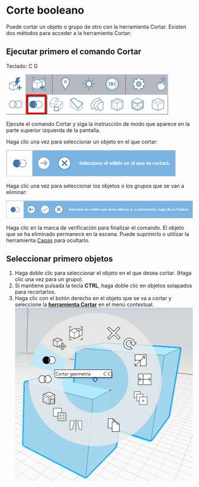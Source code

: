 # Corte booleano

Puede cortar un objeto o grupo de otro con la herramienta Cortar. Existen dos métodos para acceder a la herramienta Cortar:

## Ejecutar primero el comando Cortar

Teclado: C G

![](../.gitbook/assets/cut_tool.png)

Ejecute el comando Cortar y siga la instrucción de modo que aparece en la parte superior izquierda de la pantalla.

Haga clic una vez para seleccionar un objeto en el que cortar:

![](../.gitbook/assets/boolean_cut.png)

Haga clic una vez para seleccionar los objetos o los grupos que se van a eliminar:

![](../.gitbook/assets/boolean_cut2.png)

Haga clic en la marca de verificación para finalizar el comando. El objeto que se ha eliminado permanece en la escena. Puede suprimirlo o utilizar la herramienta [Capas](layers.md) para ocultarlo.

## Seleccionar primero objetos

1. Haga doble clic para seleccionar el objeto en el que desea cortar. \(Haga clic una vez para un grupo\).
2. Si mantiene pulsada la tecla **CTRL**, haga doble clic en objetos solapados para recortarlos.
3. Haga clic con el botón derecho en el objeto que se va a cortar y seleccione la [**herramienta Cortar**](https://github.com/FormIt3D/autodesk-formit-360-windows-help/tree/c377e7b8a3b8e43e684321d0b7de867608d317a3/tool-library/boolean-operations.md) en el menú contextual. ![](../.gitbook/assets/booleancut.png)

